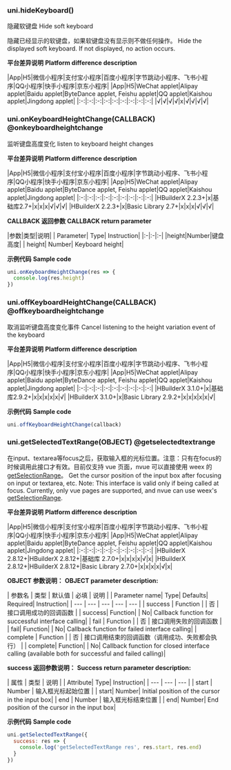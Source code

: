 ### uni.hideKeyboard()

隐藏软键盘
Hide soft keyboard

隐藏已经显示的软键盘，如果软键盘没有显示则不做任何操作。
Hide the displayed soft keyboard. If not displayed, no action occurs.

**平台差异说明**
**Platform difference description**

|App|H5|微信小程序|支付宝小程序|百度小程序|字节跳动小程序、飞书小程序|QQ小程序|快手小程序|京东小程序|
|App|H5|WeChat applet|Alipay applet|Baidu applet|ByteDance applet, Feishu applet|QQ applet|Kaishou applet|Jingdong applet|
|:-:|:-:|:-:|:-:|:-:|:-:|:-:|:-:|:-:|
|√|√|√|√|x|√|√|√|√|


### uni.onKeyboardHeightChange(CALLBACK) @onkeyboardheightchange

监听键盘高度变化
listen to keyboard height changes

**平台差异说明**
**Platform difference description**

|App|H5|微信小程序|支付宝小程序|百度小程序|字节跳动小程序、飞书小程序|QQ小程序|快手小程序|京东小程序|
|App|H5|WeChat applet|Alipay applet|Baidu applet|ByteDance applet, Feishu applet|QQ applet|Kaishou applet|Jingdong applet|
|:-:|:-:|:-:|:-:|:-:|:-:|:-:|:-:|:-:|
|HBuilderX 2.2.3+|x|基础库2.7+|x|x|x|√|√|√|
|HBuilderX 2.2.3+|x|Basic Library 2.7+|x|x|x|√|√|√|

**CALLBACK 返回参数**
**CALLBACK return parameter**

|参数|类型|说明|
| Parameter| Type| Instruction|
|:-|:-|:-|
|height|Number|键盘高度|
| height| Number| Keyboard height|

**示例代码**
**Sample code**

```js
uni.onKeyboardHeightChange(res => {
  console.log(res.height)
})
```

### uni.offKeyboardHeightChange(CALLBACK) @offkeyboardheightchange

取消监听键盘高度变化事件
Cancel listening to the height variation event of the keyboard

**平台差异说明**
**Platform difference description**

|App|H5|微信小程序|支付宝小程序|百度小程序|字节跳动小程序、飞书小程序|QQ小程序|快手小程序|京东小程序|
|App|H5|WeChat applet|Alipay applet|Baidu applet|ByteDance applet, Feishu applet|QQ applet|Kaishou applet|Jingdong applet|
|:-:|:-:|:-:|:-:|:-:|:-:|:-:|:-:|:-:|
|HBuilderX 3.1.0+|x|基础库2.9.2+|x|x|x|x|x|√|
|HBuilderX 3.1.0+|x|Basic Library 2.9.2+|x|x|x|x|x|√|

**示例代码**
**Sample code**

```js
uni.offKeyboardHeightChange(callback)
```

### uni.getSelectedTextRange(OBJECT) @getselectedtextrange

在input、textarea等focus之后，获取输入框的光标位置。注意：只有在focus的时候调用此接口才有效。目前仅支持 vue 页面，nvue 可以直接使用 weex 的 [getSelectionRange](https://weex.apache.org/zh/docs/components/input.html#getSelectionRange)。
Get the cursor position of the input box after focusing on input or textarea, etc. Note: This interface is valid only if being called at focus. Currently, only vue pages are supported, and nvue can use weex's [getSelectionRange](https://weex.apache.org/zh/docs/components/input.html#getSelectionRange).

**平台差异说明**
**Platform difference description**

|App|H5|微信小程序|支付宝小程序|百度小程序|字节跳动小程序、飞书小程序|QQ小程序|快手小程序|京东小程序|
|App|H5|WeChat applet|Alipay applet|Baidu applet|ByteDance applet, Feishu applet|QQ applet|Kaishou applet|Jingdong applet|
|:-:|:-:|:-:|:-:|:-:|:-:|:-:|:-:|:-:|
|HBuilderX 2.8.12+|HBuilderX 2.8.12+|基础库 2.7.0+|x|x|x|x|√|x|
|HBuilderX 2.8.12+|HBuilderX 2.8.12+|Basic Library 2.7.0+|x|x|x|x|√|x|

**OBJECT 参数说明：**
**OBJECT parameter description:**

| 参数名 | 类型 | 默认值 | 必填 | 说明 |
| Parameter name| Type| Defaults| Required| Instruction|
| --- | --- | --- | --- | --- |
| success | Function |  | 否 | 接口调用成功的回调函数 |
| success| Function| | No| Callback function for successful interface calling|
| fail | Function |  | 否 | 接口调用失败的回调函数 |
| fail| Function| | No| Callback function for failed interface calling|
| complete | Function |  | 否 | 接口调用结束的回调函数（调用成功、失败都会执行） |
| complete| Function| | No| Callback function for closed interface calling (available both for successful and failed calling)|

**success 返回参数说明：**
**Success return parameter description:**

| 属性 | 类型 | 说明 |
| Attribute| Type| Instruction|
| --- | --- | --- |
| start | Number | 输入框光标起始位置 |
| start| Number| Initial position of the cursor in the input box|
| end | Number | 输入框光标结束位置 |
| end| Number| End position of the cursor in the input box|

**示例代码**
**Sample code**

```js
uni.getSelectedTextRange({
  success: res => {
    console.log('getSelectedTextRange res', res.start, res.end)
  }
})
```
